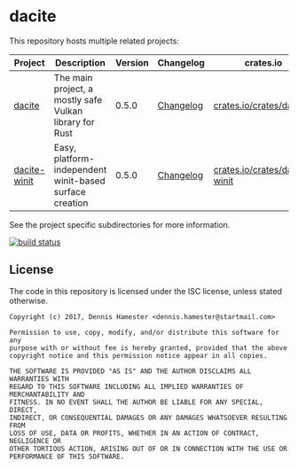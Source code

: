 # dacite

This repository hosts multiple related projects:

| Project | Description | Version | Changelog | crates.io | Documentation |
| --- | --- | --- | --- | --- | --- |
| [dacite] | The main project, a mostly safe Vulkan library for Rust | 0.5.0 | [Changelog][dacite-changelog] | [crates.io/crates/dacite] | [docs.rs/dacite] |
| [dacite-winit] | Easy, platform-independent winit-based surface creation | 0.5.0 | [Changelog][dacite-winit-changelog] | [crates.io/crates/dacite-winit] | [docs.rs/dacite-winit] |

See the project specific subdirectories for more information.

[![build status](https://gitlab.com/dennis-hamester/dacite/badges/master/build.svg)](https://gitlab.com/dennis-hamester/dacite)

[dacite]: dacite
[dacite-changelog]: dacite/CHANGELOG.md
[crates.io/crates/dacite]: https://crates.io/crates/dacite
[docs.rs/dacite]: https://docs.rs/dacite

[dacite-winit]: dacite-winit
[dacite-winit-changelog]: dacite-winit/CHANGELOG.md
[crates.io/crates/dacite-winit]: https://crates.io/crates/dacite-winit
[docs.rs/dacite-winit]: https://docs.rs/dacite-winit

## License

The code in this repository is licensed under the ISC license, unless stated
otherwise.

```
Copyright (c) 2017, Dennis Hamester <dennis.hamester@startmail.com>

Permission to use, copy, modify, and/or distribute this software for any
purpose with or without fee is hereby granted, provided that the above
copyright notice and this permission notice appear in all copies.

THE SOFTWARE IS PROVIDED "AS IS" AND THE AUTHOR DISCLAIMS ALL WARRANTIES WITH
REGARD TO THIS SOFTWARE INCLUDING ALL IMPLIED WARRANTIES OF MERCHANTABILITY AND
FITNESS. IN NO EVENT SHALL THE AUTHOR BE LIABLE FOR ANY SPECIAL, DIRECT,
INDIRECT, OR CONSEQUENTIAL DAMAGES OR ANY DAMAGES WHATSOEVER RESULTING FROM
LOSS OF USE, DATA OR PROFITS, WHETHER IN AN ACTION OF CONTRACT, NEGLIGENCE OR
OTHER TORTIOUS ACTION, ARISING OUT OF OR IN CONNECTION WITH THE USE OR
PERFORMANCE OF THIS SOFTWARE.
```
